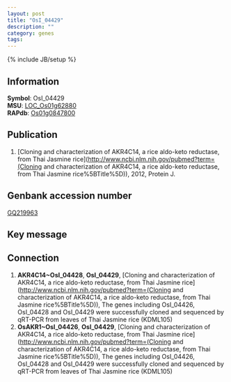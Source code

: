 ```yaml
---
layout: post
title: "OsI_04429"
description: ""
category: genes
tags: 
---
```

{% include JB/setup %}

## Information
__Symbol__: OsI_04429  
__MSU__: [LOC_Os01g62880](http://rice.plantbiology.msu.edu/cgi-bin/ORF_infopage.cgi?orf=LOC_Os01g62880)  
__RAPdb__: [Os01g0847800](http://rapdb.dna.affrc.go.jp/viewer/gbrowse_details/irgsp1?name=Os01g0847800)  

## Publication
1. [Cloning and characterization of AKR4C14, a rice aldo-keto reductase, from Thai Jasmine rice](http://www.ncbi.nlm.nih.gov/pubmed?term=(Cloning and characterization of AKR4C14, a rice aldo-keto reductase, from Thai Jasmine rice%5BTitle%5D)), 2012, Protein J.

## Genbank accession number
[GQ219963](http://www.ncbi.nlm.nih.gov/nuccore/GQ219963)

## Key message

## Connection
1. __AKR4C14~OsI_04428__, __OsI_04429__, [Cloning and characterization of AKR4C14, a rice aldo-keto reductase, from Thai Jasmine rice](http://www.ncbi.nlm.nih.gov/pubmed?term=(Cloning and characterization of AKR4C14, a rice aldo-keto reductase, from Thai Jasmine rice%5BTitle%5D)),  The genes including OsI_04426, OsI_04428 and OsI_04429 were successfully cloned and sequenced by qRT-PCR from leaves of Thai Jasmine rice (KDML105)
2. __OsAKR1~OsI_04426__, __OsI_04429__, [Cloning and characterization of AKR4C14, a rice aldo-keto reductase, from Thai Jasmine rice](http://www.ncbi.nlm.nih.gov/pubmed?term=(Cloning and characterization of AKR4C14, a rice aldo-keto reductase, from Thai Jasmine rice%5BTitle%5D)),  The genes including OsI_04426, OsI_04428 and OsI_04429 were successfully cloned and sequenced by qRT-PCR from leaves of Thai Jasmine rice (KDML105)


